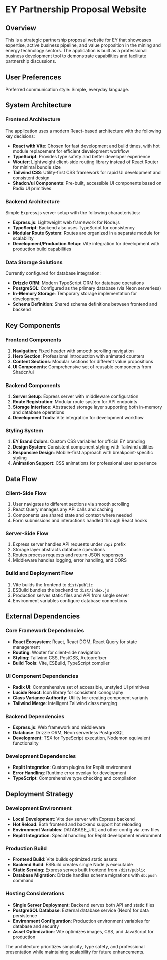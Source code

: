 # EY Partnership Proposal Website

## Overview

This is a strategic partnership proposal website for EY that showcases expertise, active business pipeline, and value proposition in the mining and energy technology sectors. The application is built as a professional business development tool to demonstrate capabilities and facilitate partnership discussions.

## User Preferences

Preferred communication style: Simple, everyday language.

## System Architecture

### Frontend Architecture
The application uses a modern React-based architecture with the following key decisions:

- **React with Vite**: Chosen for fast development and build times, with hot module replacement for efficient development workflow
- **TypeScript**: Provides type safety and better developer experience
- **Wouter**: Lightweight client-side routing library instead of React Router for minimal bundle size
- **Tailwind CSS**: Utility-first CSS framework for rapid UI development and consistent design
- **Shadcn/ui Components**: Pre-built, accessible UI components based on Radix UI primitives

### Backend Architecture
Simple Express.js server setup with the following characteristics:

- **Express.js**: Lightweight web framework for Node.js
- **TypeScript**: Backend also uses TypeScript for consistency
- **Modular Route System**: Routes are organized in a separate module for scalability
- **Development/Production Setup**: Vite integration for development with production build capabilities

### Data Storage Solutions
Currently configured for database integration:

- **Drizzle ORM**: Modern TypeScript ORM for database operations
- **PostgreSQL**: Configured as the primary database (via Neon serverless)
- **In-Memory Storage**: Temporary storage implementation for development
- **Schema Definition**: Shared schema definitions between frontend and backend

## Key Components

### Frontend Components
1. **Navigation**: Fixed header with smooth scrolling navigation
2. **Hero Section**: Professional introduction with animated counters
3. **Content Sections**: Modular sections for different value propositions
4. **UI Components**: Comprehensive set of reusable components from Shadcn/ui

### Backend Components
1. **Server Setup**: Express server with middleware configuration
2. **Route Registration**: Modular route system for API endpoints
3. **Storage Interface**: Abstracted storage layer supporting both in-memory and database operations
4. **Development Tools**: Vite integration for development workflow

### Styling System
1. **EY Brand Colors**: Custom CSS variables for official EY branding
2. **Design System**: Consistent component styling with Tailwind utilities
3. **Responsive Design**: Mobile-first approach with breakpoint-specific styling
4. **Animation Support**: CSS animations for professional user experience

## Data Flow

### Client-Side Flow
1. User navigates to different sections via smooth scrolling
2. React Query manages any API calls and caching
3. Components use shared state and context where needed
4. Form submissions and interactions handled through React hooks

### Server-Side Flow
1. Express server handles API requests under `/api` prefix
2. Storage layer abstracts database operations
3. Routes process requests and return JSON responses
4. Middleware handles logging, error handling, and CORS

### Build and Deployment Flow
1. Vite builds the frontend to `dist/public`
2. ESBuild bundles the backend to `dist/index.js`
3. Production serves static files and API from single server
4. Environment variables configure database connections

## External Dependencies

### Core Framework Dependencies
- **React Ecosystem**: React, React DOM, React Query for state management
- **Routing**: Wouter for client-side navigation
- **Styling**: Tailwind CSS, PostCSS, Autoprefixer
- **Build Tools**: Vite, ESBuild, TypeScript compiler

### UI Component Dependencies
- **Radix UI**: Comprehensive set of accessible, unstyled UI primitives
- **Lucide React**: Icon library for consistent iconography
- **Class Variance Authority**: Utility for creating component variants
- **Tailwind Merge**: Intelligent Tailwind class merging

### Backend Dependencies
- **Express.js**: Web framework and middleware
- **Database**: Drizzle ORM, Neon serverless PostgreSQL
- **Development**: TSX for TypeScript execution, Nodemon equivalent functionality

### Development Dependencies
- **Replit Integration**: Custom plugins for Replit environment
- **Error Handling**: Runtime error overlay for development
- **TypeScript**: Comprehensive type checking and compilation

## Deployment Strategy

### Development Environment
- **Local Development**: Vite dev server with Express backend
- **Hot Reload**: Both frontend and backend support hot reloading
- **Environment Variables**: DATABASE_URL and other config via .env files
- **Replit Integration**: Special handling for Replit development environment

### Production Build
- **Frontend Build**: Vite builds optimized static assets
- **Backend Build**: ESBuild creates single Node.js executable
- **Static Serving**: Express serves built frontend from `/dist/public`
- **Database Migration**: Drizzle handles schema migrations with `db:push` command

### Hosting Considerations
- **Single Server Deployment**: Backend serves both API and static files
- **PostgreSQL Database**: External database service (Neon) for data persistence
- **Environment Configuration**: Production environment variables for database and security
- **Asset Optimization**: Vite optimizes images, CSS, and JavaScript for production

The architecture prioritizes simplicity, type safety, and professional presentation while maintaining scalability for future enhancements.